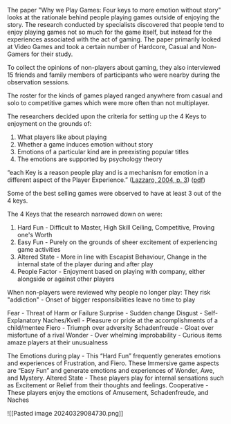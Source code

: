The paper "Why we Play Games: Four keys to more emotion without story" looks at the rationale behind people playing games outside of enjoying the story. The research conducted by specialists discovered that people tend to enjoy playing games not so much for the game itself, but instead for the experiences associated with the act of gaming. The paper primarily looked at Video Games and took a certain number of Hardcore, Casual and Non-Gamers for their study.

To collect the opinions of non-players about gaming, they also interviewed 15 friends and family members of participants who were nearby during the observation sessions.

The roster for the kinds of games played ranged anywhere from casual and solo to competitive games which were more often than not multiplayer.

The researchers decided upon the criteria for setting up the 4 Keys to enjoyment on the grounds of: 
1. What players like about playing
2. Whether a game induces emotion without story
3. Emotions of a particular kind are in preexisting popular titles 
4. The emotions are supported by psychology theory

“each Key is a reason people play and is a mechanism for emotion in a different aspect of the Player Experience.” ([Lazzaro, 2004, p. 3](zotero://select/library/items/NB9MGQ58)) ([pdf](zotero://open-pdf/library/items/LII7H9RC?page=3&annotation=XRSTMXER))

Some of the best selling games were observed to have at least 3 out of the 4 keys.

The 4 Keys that the research narrowed down on were:
1. Hard Fun - Difficult to Master, High Skill Ceiling, Competitive, Proving one's Worth
2. Easy Fun - Purely on the grounds of sheer excitement of experiencing game activities
3. Altered State - More in line with Escapist Behaviour, Change in the internal state of the player during and after play
4. People Factor -  Enjoyment based on playing with company, either alongside or against other players

When non-players were reviewed why people no longer play:
They risk "addiction" - Onset of bigger responsibilities leave no time to play


Fear - Threat of Harm or Failure
Surprise - Sudden change
Disgust - Self-Explanatory
Naches/Kvell - Pleasure or pride at the accomplishments of a child/mentee
Fiero - Triumph over adversity
Schadenfreude - Gloat over misfortune of a rival
Wonder - Over whelming improbability - Curious items amaze players at their unusualness


The Emotions during play - 
This “Hard Fun” frequently generates emotions and experiences of Frustration, and Fiero.
These Immersive game aspects are “Easy Fun” and generate emotions and experiences of Wonder, Awe, and Mystery. 
Altered State - These players play for internal sensations such as Excitement or Relief from their thoughts and feelings.
Cooperative - These players enjoy the emotions of Amusement, Schadenfreude, and Naches

![[Pasted image 20240329084730.png]]
